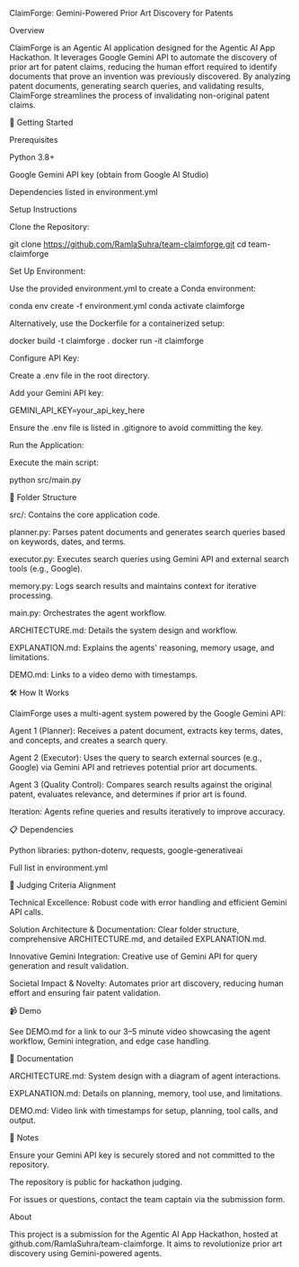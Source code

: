 ClaimForge: Gemini-Powered Prior Art Discovery for Patents

Overview

ClaimForge is an Agentic AI application designed for the Agentic AI App Hackathon. It leverages Google Gemini API to automate the discovery of prior art for patent claims, reducing the human effort required to identify documents that prove an invention was previously discovered. By analyzing patent documents, generating search queries, and validating results, ClaimForge streamlines the process of invalidating non-original patent claims.

🚀 Getting Started

Prerequisites





Python 3.8+



Google Gemini API key (obtain from Google AI Studio)



Dependencies listed in environment.yml

Setup Instructions





Clone the Repository:

git clone https://github.com/RamlaSuhra/team-claimforge.git
cd team-claimforge



Set Up Environment:





Use the provided environment.yml to create a Conda environment:

conda env create -f environment.yml
conda activate claimforge



Alternatively, use the Dockerfile for a containerized setup:

docker build -t claimforge .
docker run -it claimforge



Configure API Key:





Create a .env file in the root directory.



Add your Gemini API key:

GEMINI_API_KEY=your_api_key_here



Ensure the .env file is listed in .gitignore to avoid committing the key.



Run the Application:





Execute the main script:

python src/main.py

📂 Folder Structure





src/: Contains the core application code.





planner.py: Parses patent documents and generates search queries based on keywords, dates, and terms.



executor.py: Executes search queries using Gemini API and external search tools (e.g., Google).



memory.py: Logs search results and maintains context for iterative processing.



main.py: Orchestrates the agent workflow.



ARCHITECTURE.md: Details the system design and workflow.



EXPLANATION.md: Explains the agents' reasoning, memory usage, and limitations.



DEMO.md: Links to a video demo with timestamps.

🛠️ How It Works

ClaimForge uses a multi-agent system powered by the Google Gemini API:





Agent 1 (Planner): Receives a patent document, extracts key terms, dates, and concepts, and creates a search query.



Agent 2 (Executor): Uses the query to search external sources (e.g., Google) via Gemini API and retrieves potential prior art documents.



Agent 3 (Quality Control): Compares search results against the original patent, evaluates relevance, and determines if prior art is found.



Iteration: Agents refine queries and results iteratively to improve accuracy.

📋 Dependencies





Python libraries: python-dotenv, requests, google-generativeai



Full list in environment.yml

🏅 Judging Criteria Alignment





Technical Excellence: Robust code with error handling and efficient Gemini API calls.



Solution Architecture & Documentation: Clear folder structure, comprehensive ARCHITECTURE.md, and detailed EXPLANATION.md.



Innovative Gemini Integration: Creative use of Gemini API for query generation and result validation.



Societal Impact & Novelty: Automates prior art discovery, reducing human effort and ensuring fair patent validation.

📹 Demo

See DEMO.md for a link to our 3–5 minute video showcasing the agent workflow, Gemini integration, and edge case handling.

📝 Documentation





ARCHITECTURE.md: System design with a diagram of agent interactions.



EXPLANATION.md: Details on planning, memory, tool use, and limitations.



DEMO.md: Video link with timestamps for setup, planning, tool calls, and output.

📌 Notes





Ensure your Gemini API key is securely stored and not committed to the repository.



The repository is public for hackathon judging.



For issues or questions, contact the team captain via the submission form.

About

This project is a submission for the Agentic AI App Hackathon, hosted at github.com/RamlaSuhra/team-claimforge. It aims to revolutionize prior art discovery using Gemini-powered agents.
